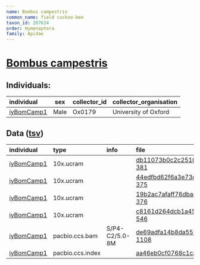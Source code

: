 ```yaml
---
name: Bombus campestris
common_name: field cuckoo-bee
taxon_id: 207624
order: Hymenoptera
family: Apidae
---
```


# [Bombus campestris](https://www.ebi.ac.uk/ena/data/taxonomy/v1/taxon/tax-id/207624)

## Individuals:

| individual | sex | collector_id | collector_organisation |
| :--------- | :-: | :----------- | :--------------------- |
| [iyBomCamp1](iyBomCamp1.md) | Male | Ox0179 | University of Oxford |

## Data ([tsv](Bombus_campestris_data.tsv))

| individual | type | info | file |
| :--------- | :--- | :--- | :--- |
| [iyBomCamp1](iyBomCamp1.md) | 10x.ucram |  | [db11073b0c2c25103b0f09d031143620-381](https://darwin.cog.sanger.ac.uk/insects/Bombus_campestris/iyBomCamp1/genomic_data/10x/33431_5%235.cram) |
| [iyBomCamp1](iyBomCamp1.md) | 10x.ucram |  | [44edfbd62f6a3e73c0bc099dbec0ff7f-375](https://darwin.cog.sanger.ac.uk/insects/Bombus_campestris/iyBomCamp1/genomic_data/10x/33431_5%236.cram) |
| [iyBomCamp1](iyBomCamp1.md) | 10x.ucram |  | [19b2ac7afaff76dbad9277ff7490b441-376](https://darwin.cog.sanger.ac.uk/insects/Bombus_campestris/iyBomCamp1/genomic_data/10x/33431_5%237.cram) |
| [iyBomCamp1](iyBomCamp1.md) | 10x.ucram |  | [c8161d264dcb1a450edac1e1e6893b90-546](https://darwin.cog.sanger.ac.uk/insects/Bombus_campestris/iyBomCamp1/genomic_data/10x/33431_5%238.cram) |
| [iyBomCamp1](iyBomCamp1.md) | pacbio.ccs.bam | S/P4-C2/5.0-8M | [de69adfa14b8da5593838fb1b34f6bb1-1108](https://darwin.cog.sanger.ac.uk/insects/Bombus_campestris/iyBomCamp1/genomic_data/pacbio/m64094_200521_143350.ccs.bam) |
| [iyBomCamp1](iyBomCamp1.md) | pacbio.ccs.index |  | [aa46eb0cf0768c1cab430734f0d3fc73-2](https://darwin.cog.sanger.ac.uk/insects/Bombus_campestris/iyBomCamp1/genomic_data/pacbio/m64094_200521_143350.ccs.bam.pbi) |
